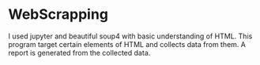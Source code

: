 # WebScrapping
I used jupyter and beautiful soup4 with basic understanding of HTML.
This program target certain elements of HTML and collects data from them.
A report is generated from the collected data.
